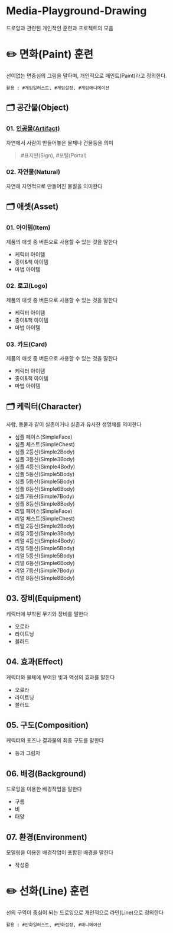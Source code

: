 Media-Playground-Drawing
===
드로잉과 관련된 개인적인 훈련과 프로젝트의 모음 

# :pencil2: 면화(Paint) 훈련
선이없는 면중심의 그림을 말하며, 개인적으로 페인트(Paint)라고 정의한다.
```text
활용 : #게임일러스트, #게임설정, #게임애니메이션
```

## :card_index_dividers: 공간물(Object)
### 01. [인공물(Artifact)](Paint-Prop-Sign/README.md)
자연에서 사람이 만들어놓은 물체나 건물등을 의미
> #표지판(Sign), #포털(Portal)

### 02. 자연물(Natural)
자연에 자연적으로 만들어진 물질을 의미한다

## :card_index_dividers: 애셋(Asset)
### 01. 아이템(Item)
제품의 애셋 중 버튼으로 사용할 수 있는 것을 말한다
- 케릭터 아이템
- 종이&책 아이템
- 마법 아이템

### 02. 로고(Logo)
제품의 애셋 중 버튼으로 사용할 수 있는 것을 말한다
- 케릭터 아이템
- 종이&책 아이템
- 마법 아이템

### 03. 카드(Card)
제품의 애셋 중 버튼으로 사용할 수 있는 것을 말한다
- 케릭터 아이템
- 종이&책 아이템
- 마법 아이템

## :card_index_dividers: 케릭터(Character)
사람, 동물과 같이 실존이거나 실존과 유사한 생명체를 의미한다
- 심플 페이스(SimpleFace)
- 심플 체스트(SimpleChest)
- 심플 2등신(Simple2Body)
- 심플 3등신(Simple3Body)
- 심플 4등신(Simple4Body)
- 심플 5등신(Simple5Body)
- 심플 5등신(Simple5Body)
- 심플 6등신(Simple6Body)
- 심플 7등신(Simple7Body)
- 심플 8등신(Simple8Body)
- 리얼 페이스(SimpleFace)
- 리얼 체스트(SimpleChest)
- 리얼 2등신(Simple2Body)
- 리얼 3등신(Simple3Body)
- 리얼 4등신(Simple4Body)
- 리얼 5등신(Simple5Body)
- 리얼 5등신(Simple5Body)
- 리얼 6등신(Simple6Body)
- 리얼 7등신(Simple7Body)
- 리얼 8등신(Simple8Body)

## 03. 장비(Equipment)
케릭터에 부착된 무기와 장비를 말한다
- 오로라
- 라이트닝
- 블러드

## 04. 효과(Effect)
케릭터와 물체에 부여된 빛과 액성의 효과를 말한다
- 오로라
- 라이트닝
- 블러드



## 05. 구도(Composition)
케릭터의 포즈나 결과물의 최종 구도를 말한다
- 등과 그림자

## 06. 배경(Background)
드로잉을 이용한 배경작업을 말한다
- 구름
- 비
- 태양

## 07. 환경(Environment)
모델링을 이용한 배경작업이 포함된 배경을 말한다
- 작성중


# :pencil2: 선화(Line) 훈련
선의 구역이 중심이 되는 드로잉으로 개인적으로 라인(Line)으로 정의한다
```text
활용 : #만화일러스트, #만화설정, #애니메이션
```
